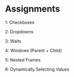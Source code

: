 # Assignments
1: Checkboxes

2: Dropdowns

3: Waits

4: Windows (Parent + Child)

5: Nested Frames

6: Dynamically Selecting Values